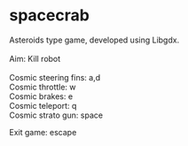 # spacecrab
Asteroids type game, developed using Libgdx.  
<br>
Aim: Kill robot  
<br>
Cosmic steering fins: a,d  
Cosmic throttle: w  
Cosmic brakes: e  
Cosmic teleport: q  
Cosmic strato gun: space  

Exit game: escape

